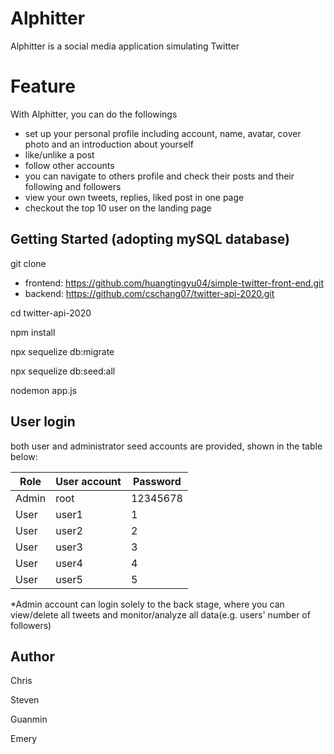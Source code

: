 # Alphitter

Alphitter is a social media application simulating Twitter

# Feature
 
With Alphitter, you can do the followings

- set up your personal profile including account, name, avatar, cover photo and an introduction about yourself
- like/unlike a post
- follow other accounts
- you can navigate to others profile and check their posts and their following and followers
- view your own tweets, replies, liked post in one page
- checkout the top 10 user on the landing page 

## Getting Started (adopting mySQL database)

git clone
  - frontend: https://github.com/huangtingyu04/simple-twitter-front-end.git
  - backend: https://github.com/cschang07/twitter-api-2020.git

cd twitter-api-2020

npm install

npx sequelize db:migrate

npx sequelize db:seed:all

nodemon app.js

## User login

both user and administrator seed accounts are provided, shown in the table below:

| Role | User account | Password |
| ----------- | ----------- | ----------- |
| Admin | root | 12345678 |
| User | user1 | 1 |
| User | user2 | 2 |
| User | user3 | 3 |
| User | user4 | 4 |
| User | user5 | 5 |

*Admin account can login solely to the back stage, where you can view/delete all tweets and monitor/analyze all data(e.g. users' number of followers)

## Author

Chris

Steven

Guanmin

Emery
